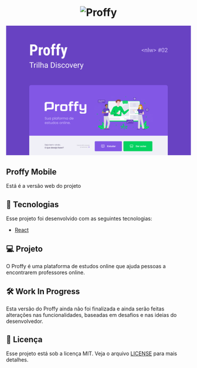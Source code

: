 <h1 align="center">
    <img alt="Proffy" title="Proffy" src="https://github.com/rocketseat-education/nlw-02-omnistack/raw/master/.github/logo.svg" />
</h1>

<img alt="Proffy Web" title="Proffy Web" src="https://github.com/Drarkors/Proffy-Web/blob/master/Proffy_Web.png?raw=true" />

## Proffy Mobile
Está é a versão web do projeto

## 🚀 Tecnologias

Esse projeto foi desenvolvido com as seguintes tecnologias:

- [React](https://reactjs.org)

## 💻 Projeto

O Proffy é uma plataforma de estudos online que ajuda pessoas a encontrarem professores online.

## 🛠 Work In Progress
Esta versão do Proffy ainda não foi finalizada e ainda serão feitas alterações nas funcionalidades, baseadas em desafios e nas ideias do desenvolvedor.

## :memo: Licença

Esse projeto está sob a licença MIT. Veja o arquivo [LICENSE](LICENSE.mb) para mais detalhes.
